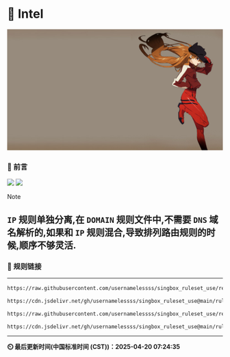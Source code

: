 
# 🧸 Intel
![](https://raw.githubusercontent.com/usernamelessss/picture-bed/main/images/202504042256831.jpg)
### 📣 前言
![](https://shields.io/badge/-移除重复规则-ff69b4) ![](https://shields.io/badge/-IP&nbsp;规则单独存放不与&nbsp;DOMAIN&nbsp;等混合-green)
> [!NOTE]
**`IP` 规则单独分离,在 `DOMAIN` 规则文件中,不需要 `DNS` 域名解析的,如果和 `IP` 规则混合,导致排列路由规则的时候,顺序不够灵活.**
---

###  🔗 规则链接
---

```url
https://raw.githubusercontent.com/usernamelessss/singbox_ruleset_use/refs/heads/main/rule/Intel/Intel_No_IP.json
```

```url
https://cdn.jsdelivr.net/gh/usernamelessss/singbox_ruleset_use@main/rule/Intel/Intel_No_IP.json
```

```url
https://raw.githubusercontent.com/usernamelessss/singbox_ruleset_use/refs/heads/main/rule/Intel/Intel_No_IP.srs
```

```url
https://cdn.jsdelivr.net/gh/usernamelessss/singbox_ruleset_use@main/rule/Intel/Intel_No_IP.srs
```

---
**⏲️ 最后更新时间(中国标准时间 (CST))：2025-04-20 07:24:35**